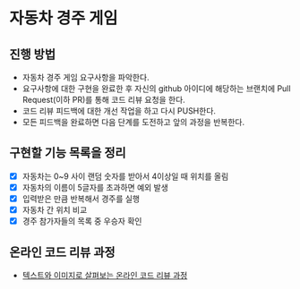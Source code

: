# 자동차 경주 게임
## 진행 방법
* 자동차 경주 게임 요구사항을 파악한다.
* 요구사항에 대한 구현을 완료한 후 자신의 github 아이디에 해당하는 브랜치에 Pull Request(이하 PR)를 통해 코드 리뷰 요청을 한다.
* 코드 리뷰 피드백에 대한 개선 작업을 하고 다시 PUSH한다.
* 모든 피드백을 완료하면 다음 단계를 도전하고 앞의 과정을 반복한다.

## 구현할 기능 목록을 정리
- [x] 자동차는 0~9 사이 랜덤 숫자를 받아서 4이상일 때 위치를 올림
- [x] 자동차의 이름이 5글자를 초과하면 예외 발생
- [x] 입력받은 만큼 반복해서 경주를 실행
- [x] 자동차 간 위치 비교
- [x] 경주 참가자들의 목록 중 우승자 확인

## 온라인 코드 리뷰 과정
* [텍스트와 이미지로 살펴보는 온라인 코드 리뷰 과정](https://github.com/next-step/nextstep-docs/tree/master/codereview)